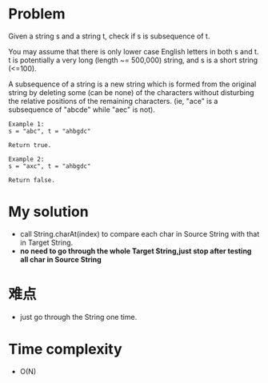 # Problem 
Given a string s and a string t, check if s is subsequence of t.

You may assume that there is only lower case English letters in both s and t. t is potentially a very long (length ~= 500,000) string, and s is a short string (<=100).

A subsequence of a string is a new string which is formed from the original string by deleting some (can be none) of the characters without disturbing the relative positions of the remaining characters. (ie, "ace" is a subsequence of "abcde" while "aec" is not).
   
```
Example 1:
s = "abc", t = "ahbgdc"

Return true.

Example 2:
s = "axc", t = "ahbgdc"

Return false.
```


# My solution
* call String.charAt(index) to compare each char in Source String with that in Target String.
* **no need to go through the whole Target String,just stop after testing all char in Source String**

# 难点     
* just go through the String one time.
# Time complexity     
* O(N)



